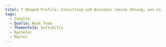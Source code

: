 ```yaml
---
titel: T Shaped Profile: Consulting und Business (keine Ahnung, was es schon gibt)
tags:
  - Inhalte
  - Quelle: Reak Team
  - Themenfeld: Softskills
  - Bachelor
  - Master
---
```

